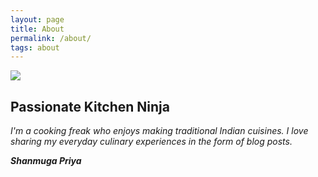 ```yaml
---
layout: page
title: About
permalink: /about/
tags: about
---
```




<div class="profile-container">
    <img class="profile-container__image" src="https://shanmugapriyam.files.wordpress.com/2020/04/00100lrportrait_00100_burst20200414103634410_cover-1.jpg">
    <div class="profile-container__text">
      <h2>Passionate Kitchen Ninja </h2>
      <i>I'm a cooking freak who enjoys making traditional Indian cuisines. I love sharing my everyday culinary experiences in the form of blog posts.</i>
      <p></p>
      <p>
        <b>
	 <i>Shanmuga Priya</i>
        </b>
      </p>
    </div>
</div>


